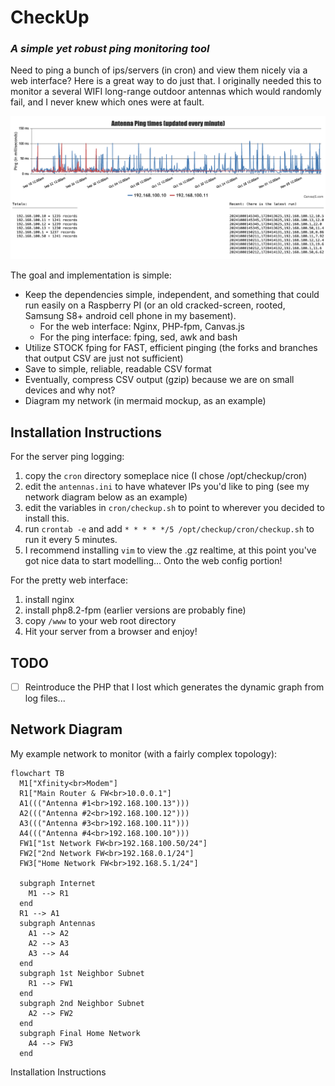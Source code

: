 # CheckUp
### _A simple yet robust ping monitoring tool_
Need to ping a bunch of ips/servers (in cron) and view them nicely via a web interface?  Here is a great way to do just that.
I originally needed this to monitor a several WIFI long-range outdoor antennas which would randomly fail, and I never knew which ones were at fault.

![Sample](checkup.png)

The goal and implementation is simple:
- Keep the dependencies simple, independent, and something that could run easily on a Raspberry PI (or an old cracked-screen, rooted, Samsung S8+ android cell phone in my basement).
  - For the web interface: Nginx, PHP-fpm, Canvas.js
  - For the ping interface: fping, sed, awk and bash
- Utilize STOCK fping for FAST, efficient pinging (the forks and branches that output CSV are just not sufficient)
- Save to simple, reliable, readable CSV format
- Eventually, compress CSV output (gzip) because we are on small devices and why not?
- Diagram my network (in mermaid mockup, as an example)

## Installation Instructions
For the server ping logging:
1. copy the ```cron``` directory someplace nice (I chose /opt/checkup/cron)
1. edit the ```antennas.ini``` to have whatever IPs you'd like to ping (see my network diagram below as an example)
1. edit the variables in ```cron/checkup.sh``` to point to wherever you decided to install this.
1. run ```crontab -e``` and add ```* * * * */5 /opt/checkup/cron/checkup.sh``` to run it every 5 minutes.
1. I recommend installing ```vim``` to view the .gz realtime, at this point you've got nice data to start modelling...
   Onto the web config portion!

For the pretty web interface:
1. install nginx
1. install php8.2-fpm (earlier versions are probably fine)
1. copy ```/www``` to your web root directory
1. Hit your server from a browser and enjoy!

## TODO
- [ ] Reintroduce the PHP that I lost which generates the dynamic graph from log files...

## Network Diagram
My example network to monitor (with a fairly complex topology):
```mermaid
flowchart TB
  M1["Xfinity<br>Modem"]
  R1["Main Router & FW<br>10.0.0.1"]
  A1((("Antenna #1<br>192.168.100.13")))
  A2((("Antenna #2<br>192.168.100.12")))
  A3((("Antenna #3<br>192.168.100.11")))
  A4((("Antenna #4<br>192.168.100.10")))
  FW1["1st Network FW<br>192.168.100.50/24"]
  FW2["2nd Network FW<br>192.168.0.1/24"]
  FW3["Home Network FW<br>192.168.5.1/24"]

  subgraph Internet
    M1 --> R1
  end
  R1 --> A1
  subgraph Antennas
    A1 --> A2
    A2 --> A3
    A3 --> A4
  end
  subgraph 1st Neighbor Subnet
    R1 --> FW1
  end
  subgraph 2nd Neighbor Subnet
    A2 --> FW2
  end
  subgraph Final Home Network
    A4 --> FW3
  end
```
Installation Instructions

